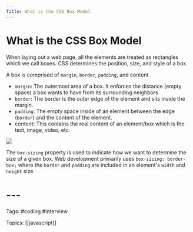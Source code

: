 ```yaml
---
Title: What is the CSS Box Model
---
```


# What is the CSS Box Model

When laying out a web page, all the elements are treated as rectangles which we call boxes. CSS determines the position, size, and style of a box.

A box is comprised of `margin`, `border`, `padding`, and content.

-   `margin`: The outermost area of a box. It enforces the distance (empty space) a box wants to have from its surrounding neighbors
-   `border`: The border is the outer edge of the element and sits inside the margin.
-   `padding`: The empty space inside of an element between the edge (`border`) and the content of the element.
-   content: This contains the real content of an element/box which is the text, image, video, etc.

![](https://skilled.dev/images/boxmodel.png)

The `box-sizing` property is used to indicate how we want to determine the size of a given box. Web development primarily uses `box-sizing: border-box;` where the `border` and `padding` are included in an element's `width` and `height` size.
# ---

Tags: #coding #interview

Topics: [[javascript]] 

